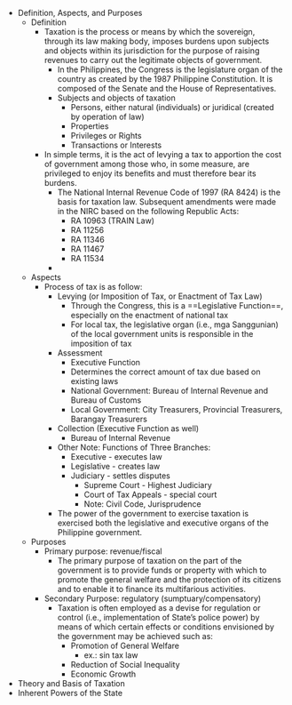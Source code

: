 - Definition, Aspects, and Purposes
	- Definition
		- Taxation is the process or means by which the sovereign, through its law making body, imposes burdens upon subjects and objects within its jurisdiction for the purpose of raising revenues to carry out the legitimate objects of government.
			- In the Philippines, the Congress is the legislature organ of the country as created by the 1987 Philippine Constitution. It is composed of the Senate and the House of Representatives.
			- Subjects and objects of taxation
				- Persons, either natural (individuals) or juridical (created by operation of law)
				- Properties
				- Privileges or Rights
				- Transactions or Interests
		- In simple terms, it is the act of levying a tax to apportion the cost of government among those who, in some measure, are privileged to enjoy its benefits and must therefore bear its burdens.
			- The National Internal Revenue Code of 1997 (RA 8424) is the basis for taxation law. Subsequent amendments were made in the NIRC based on the following Republic Acts:
				- RA 10963 (TRAIN Law)
				- RA 11256
				- RA 11346
				- RA 11467
				- RA 11534
			- 
	- Aspects
		- Process of tax is as follow:
			- Levying (or Imposition of Tax, or Enactment of Tax Law)
				- Through the Congress, this is a ==Legislative Function==, especially on the enactment of national tax
				- For local tax, the legislative organ (i.e., mga Sanggunian) of the local government units is responsible in the imposition of tax
			- Assessment
				- Executive Function
				- Determines the correct amount of tax due based on existing laws
				- National Government: Bureau of Internal Revenue and Bureau of Customs
				- Local Government: City Treasurers, Provincial Treasurers, Barangay Treasurers
			- Collection (Executive Function as well)
				- Bureau of Internal Revenue
			- Other Note: Functions of Three Branches:
				- Executive - executes law
				- Legislative - creates law
				- Judiciary - settles disputes
					- Supreme Court - Highest Judiciary
					- Court of Tax Appeals - special court
					- Note: Civil Code, Jurisprudence
			- The power of the government to exercise taxation is exercised both the legislative and executive organs of the Philippine government.
	- Purposes
		- Primary purpose: revenue/fiscal
			- The primary purpose of taxation on the part of the government is to provide funds or property with which to promote the general welfare and the protection of its citizens and to enable it to finance its multifarious activities.
		- Secondary Purpose: regulatory (sumptuary/compensatory)
			- Taxation is often employed as a devise for regulation or control (i.e., implementation of State’s police power) by means of which certain effects or conditions envisioned by the government may be achieved such as:
				- Promotion of General Welfare
					- ex.: sin tax law
				- Reduction of Social Inequality
				- Economic Growth
- Theory and Basis of Taxation
- Inherent Powers of the State